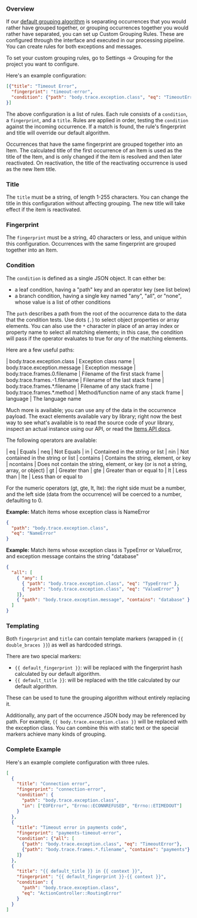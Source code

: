 ### Overview

If our [default grouping algorithm](../grouping-algorithm/) is
separating occurrences that you would rather have grouped together, or
grouping occurrences together you would rather have separated, you can
set up Custom Grouping Rules. These are configured through the interface
and executed in our processing pipeline. You can create rules for both
exceptions and messages.

To set your custom grouping rules, go to Settings -> Grouping for the
project you want to configure.

Here's an example configuration:

```json
[{"title": "Timeout Error",
  "fingerprint": "timeout-error",
  "condition": {"path": "body.trace.exception.class", "eq": "TimeoutError"}
}]
```

The above configuration is a list of rules. Each rule consists of a
`condition`, a `fingerprint`, and a `title`. Rules are applied in order,
testing the `condition` against the incoming occurrence. If a match is
found, the rule's fingerprint and title will override our default
algorithm.

Occurrences that have the same fingerprint are grouped together into an
Item. The calculated title of the first occurrence of an Item is used as
the title of the Item, and is only changed if the item is resolved and
then later reactivated. On reactivation, the title of the reactivating
occurrence is used as the new Item title.

### Title

The `title` must be a string, of length 1-255 characters. You can change
the title in this configuration without affecting grouping. The new
title will take effect if the item is reactivated.

### Fingerprint

The `fingerprint` must be a string, 40 characters or less, and unique
within this configuration. Occurrences with the same fingerprint are
grouped together into an Item.

### Condition

The `condition` is defined as a single JSON object. It can either be:

-   a leaf condition, having a "path" key and an operator key (see list
    below)
-   a branch condition, having a single key named "any", "all", or
    "none", whose value is a list of other conditions

The `path` describes a path from the root of the occurrence data to the
data that the condition tests. Use dots (`.`) to select object
properties or array elements. You can also use the `*` character in
place of an array index or property name to select all matching
elements; in this case, the condition will pass if the operator
evaluates to true for *any* of the matching elements.

Here are a few useful paths:

| body.trace.exception.class | Exception class name
| body.trace.exception.message | Exception message
| body.trace.frames.0.filename | Filename of the first stack frame
| body.trace.frames.-1.filename | Filename of the last stack frame
| body.trace.frames.\*.filename | Filename of any stack frame
| body.trace.frames.\*.method | Method/function name of any stack frame
| language | The language name

Much more is available; you can use any of the data in the occurrence
payload. The exact elements available vary by library; right now the
best way to see what's available is to read the source code of your
library, inspect an actual instance using our API, or read the
[Items API docs](../../api/items/).

The following operators are available:

| eq | Equals
| neq | Not Equals
| in | Contained in the string or list
| nin | Not contained in the string or list
| contains | Contains the string, element, or key
| ncontains | Does not contain the string, element, or key (or is not a string, array, or object)
| gt | Greater than
| gte | Greater than or equal to
| lt | Less than
| lte | Less than or equal to

For the numeric operators (gt, gte, lt, lte): the right side must be a
number, and the left side (data from the occurrence) will be coerced to
a number, defaulting to 0.

**Example:** Match items whose exception class is NameError

```json
{
  "path": "body.trace.exception.class",
  "eq": "NameError"
}
```

**Example:** Match items whose exception class is TypeError or
ValueError, and exception message contains the string "database"

```json
{
  "all": [
    { "any": [
      { "path": "body.trace.exception.class", "eq": "TypeError" },
      { "path": "body.trace.exception.class", "eq": "ValueError" }
    ]},
    { "path": "body.trace.exception.message", "contains": "database" }
  ]
}
```

### Templating

Both `fingerprint` and `title` can contain template markers (wrapped in
`{{ double_braces }}`) as well as hardcoded strings.

There are two special markers:

-   `{{ default_fingerprint }}`: will be replaced with the fingerprint
    hash calculated by our default algorithm.
-   `{{ default_title }}`: will be replaced with the title calculated by
    our default algorithm.

These can be used to tune the grouping algorithm without entirely
replacing it.

Additionally, any part of the occurrence JSON body may be referenced by
path. For example, `{{ body.trace.exception.class }}` will be replaced
with the exception class. You can combine this with static text or the
special markers achieve many kinds of grouping.

### Complete Example

Here's an example complete configuration with three rules.

```json
[
  {
    "title": "Connection error",
    "fingerprint": "connection-error",
    "condition": {
      "path": "body.trace.exception.class",
      "in": ["EOFError", "Errno::ECONNREFUSED", "Errno::ETIMEDOUT"]
    }
  },
  {
    "title": "Timeout error in payments code",
    "fingerprint": "payments-timeout-error",
    "condition": {"all": [
      {"path": "body.trace.exception.class", "eq": "TimeoutError"},
      {"path": "body.trace.frames.*.filename", "contains": "payments"}
    ]}
  },
  {
    "title": "{{ default_title }} in {{ context }}",
    "fingerprint": "{{ default_fingerprint }}-{{ context }}",
    "condition": {
      "path": "body.trace.exception.class",
      "eq": "ActionController::RoutingError"
    }
  }
]
```
